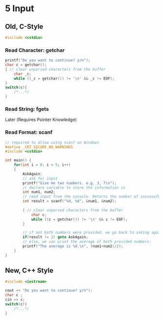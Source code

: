 
# 5 Input

## Old, C-Style

```cpp
#include <cstdio>
```

### Read Character: getchar

```cpp
printf("Do you want to continue? y/n");
char c = getchar();
{ // clear unparsed characters from the buffer
	char _c;
	while ((_c = getchar()) != '\n' && _c != EOF);
}
switch(c){
	/*...*/
}
```

### Read String: fgets

Later (Requires Pointer Knowledge)

### Read Format: scanf

```cpp
// required to allow using scanf on Windows
#define _CRT_SECURE_NO_WARNINGS
#include <cstdio>

int main() {
    for(int i = 0; i < 5; i++)
    {
        AskAgain:
        // ask for input
        printf("Give me two numbers. e.g. 3, 7\n");
        // declare variable to store the information in
        int num1, num2;
        // read input from the console. Returns the number of successfully parsed arguments 
        int result = scanf("%d, %d", &num1, &num2);
        
        { // clear unparsed characters from the buffer
            char c;
            while ((c = getchar()) != '\n' && c != EOF);
        }

        // if not both numbers were provided, we go back to asking again
        if(result != 2) goto AskAgain;
        // else, we can print the average of both provided numbers:
        printf("The average is %d.\n", (num1+num2)/2);
    }
}
```

## New, C++ Style

```cpp
#include <iostream>
```

```cpp
cout << "Do you want to continue? y/n");
char c ;
cin >> c;
switch(c){
	/*...*/
}
```
